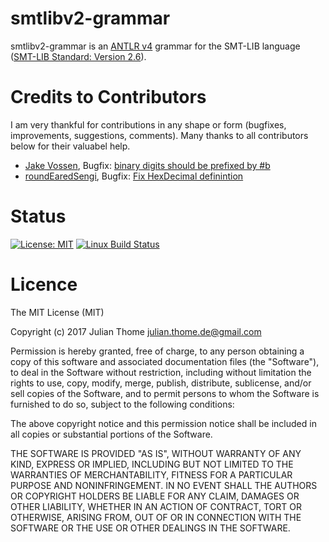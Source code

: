 # smtlibv2-grammar

smtlibv2-grammar is an [ANTLR v4](http://www.antlr.org/) grammar for the
SMT-LIB language ([SMT-LIB Standard: Version
2.6](http://smtlib.cs.uiowa.edu/language.shtml)).

# Credits to Contributors
I am very thankful for contributions in any shape or form (bugfixes, improvements, suggestions, comments). Many thanks to all contributors below for their valuabel help.
- [Jake Vossen](https://github.com/jakevossen5), Bugfix: [binary digits should be prefixed by #b](https://github.com/julianthome/smtlibv2-grammar/pull/5)
- [roundEaredSengi](https://github.com/roundEaredSengi), Bugfix: [Fix HexDecimal definintion](https://github.com/julianthome/smtlibv2-grammar/pull/7)

# Status

[![License: MIT](https://img.shields.io/badge/License-MIT-yellow.svg)][licence]
[![Linux Build Status](https://img.shields.io/travis/julianthome/smtlibv2-grammar/master.svg?label=Linux%20build)][travis]

[licence]: https://opensource.org/licenses/mit
[travis]: https://travis-ci.org/julianthome/smtlibv2-grammar

# Licence

The MIT License (MIT)

Copyright (c) 2017 Julian Thome <julian.thome.de@gmail.com>

Permission is hereby granted, free of charge, to any person obtaining a copy of
this software and associated documentation files (the "Software"), to deal in
the Software without restriction, including without limitation the rights to
use, copy, modify, merge, publish, distribute, sublicense, and/or sell copies
of the Software, and to permit persons to whom the Software is furnished to do
so, subject to the following conditions:

The above copyright notice and this permission notice shall be included in all
copies or substantial portions of the Software.

THE SOFTWARE IS PROVIDED "AS IS", WITHOUT WARRANTY OF ANY KIND, EXPRESS OR
IMPLIED, INCLUDING BUT NOT LIMITED TO THE WARRANTIES OF MERCHANTABILITY,
FITNESS FOR A PARTICULAR PURPOSE AND NONINFRINGEMENT. IN NO EVENT SHALL THE
AUTHORS OR COPYRIGHT HOLDERS BE LIABLE FOR ANY CLAIM, DAMAGES OR OTHER
LIABILITY, WHETHER IN AN ACTION OF CONTRACT, TORT OR OTHERWISE, ARISING FROM,
OUT OF OR IN CONNECTION WITH THE SOFTWARE OR THE USE OR OTHER DEALINGS IN THE
SOFTWARE.
